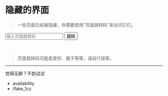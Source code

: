 # 隐藏的界面

> 一些页面已经被隐藏，你需要使用"页面跳转码"来访问它们。
<script setup>
import { onMounted } from 'vue'

onMounted(() => {
    function loadtoavailability() {
        var res = confirm("你确定要跳转到这个页面吗？这个页面的维护者与当前页面的维护者不同，可能会引起舒适或不适。")
        if(res) {
            window.location.href = "/availability"
        }
    }
    window.mapping = {
        "furry":"/_furry_fusion",
        "availability":availability,
    }
    window.run_mapping = (value) => {
        if(value.startsWith("/")) {
            window.location.href = value
        }
        var val = mapping[value]
        if (val) {
            document.getElementById('result').style.visibility = "hidden"
            // check if it is a function
            if (typeof val === 'function') {
                val()
            } else {
                window.location.href = val
            }
        } else {
            document.getElementById('result').style.visibility = "visible"
        }
    }
})
</script>
<ClientOnly>
    <input type="text" placeholder="输入页面跳转码" id="code"/>
    <button onclick="run_mapping(document.getElementById('code').value)">跳转</button>
    <p id="result" style="color: red;visibility: collapse;">跳转码错误</p>
</ClientOnly>

> 页面跳转码可能是爱好、圈子等等，请自行探索。

---

觉得无聊？不妨试试

- availability
- /fake_1cz



